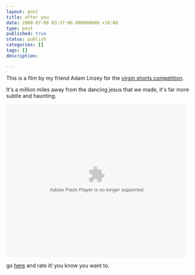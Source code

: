 ```yaml
---
layout: post
title: after you
date: 2008-07-06 03:37:06.000000000 +10:00
type: post
published: true
status: publish
categories: []
tags: []
description:

---
```

<p>This is a film by my friend Adam Linzey for the <a href="http://www.virginmediashorts.com/film/1632668441">virgin shorts competition</a>.</p>
<p>It's a million miles away from the dancing jesus that we made, it's far more subtle and haunting.</p>
<p><embed src="http://c.brightcove.com/services/viewer/federated_f9/1454929029?isVid=1&amp;publisherID=1418431306" bgcolor="#FFFFFF" flashvars="videoId=1632668441&amp;linkBaseURL=http://www.virginmediashorts.com/film/1632668441&amp;playerID=1454929029&amp;domain=embed&amp;autoStart=false&amp;" base="http://admin.brightcove.com" name="flashObj" seamlesstabbing="false" type="application/x-shockwave-flash" allowfullscreen="true" swliveconnect="true" pluginspage="http://www.macromedia.com/shockwave/download/index.cgi?P1_Prod_Version=ShockwaveFlash" height="412" width="486"></embed></p>
<p>go <a href="http://www.virginmediashorts.com/film/1632668441" target="_blank">here</a> and rate it! you know you want to.</p>
